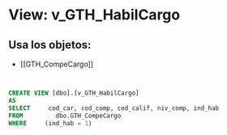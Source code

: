 # View: v_GTH_HabilCargo

## Usa los objetos:
- [[GTH_CompeCargo]]

```sql


CREATE VIEW [dbo].[v_GTH_HabilCargo]
AS
SELECT     cod_car, cod_comp, cod_calif, niv_comp, ind_hab
FROM         dbo.GTH_CompeCargo
WHERE     (ind_hab = 1)

```

